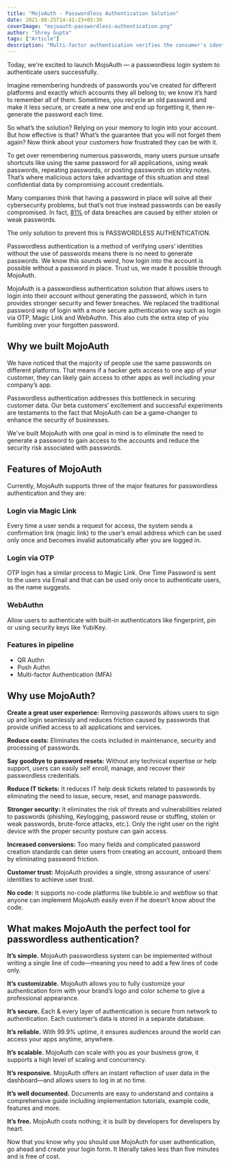 ```yaml
---
title: "MojoAuth - Passwordless Authentication Solution"
date: 2021-08-25T14:41:23+05:30
coverImage: "mojoauth-passwordless-authentication.png"
author: "Shrey Gupta"
tags: ["Article"]
description: "Multi-factor authentication verifies the consumer's identity in multiple steps using different methods. Hence, it provides another layer of security on top of the login credentials."
---
```


Today, we're excited to launch MojoAuth — a passwordless login system to authenticate users successfully.

Imagine remembering hundreds of passwords you’ve created for different platforms and exactly which accounts they all belong to; we know it’s hard to remember all of them. Sometimes, you recycle an old password and make it less secure, or create a new one and end up forgetting it, then re-generate the password each time. 

So what’s the solution? Relying on your memory to login into your account. But how effective is that? What’s the guarantee that you will not forget them again? Now think about your customers how frustrated they can be with it.

To get over remembering numerous passwords, many users pursue unsafe shortcuts like using the same password for all applications, using weak passwords, repeating passwords, or posting passwords on sticky notes. That’s where malicious actors take advantage of this situation and steal confidential data by compromising account credentials.

Many companies think that having a password in place will solve all their cybersecurity problems, but that’s not true instead passwords can be easily compromised. In fact, [81%](https://bnd.nd.gov/81-of-company-data-breaches-due-to-poor-passwords/) of data breaches are caused by either stolen or weak passwords.

The only solution to prevent this is PASSWORDLESS AUTHENTICATION.

Passwordless authentication is a method of verifying users’ identities without the use of passwords means there is no need to generate passwords. We know this sounds weird, how login into the account is possible without a password in place. Trust us, we made it possible through MojoAuth.

MojoAuth is a passwordless authentication solution that allows users to login into their account without generating the password, which in turn provides stronger security and fewer breaches. We replaced the traditional password way of login with a more secure authentication way such as login via OTP, Magic Link and WebAuthn. This also cuts the extra step of you fumbling over your forgotten password.

## Why we built MojoAuth

We have noticed that the majority of people use the same passwords on different platforms. That means if a hacker gets access to one app of your customer, they can likely gain access to other apps as well including your company’s app.

Passwordless authentication addresses this bottleneck in securing customer data. Our beta customers’ excitement and successful experiments are testaments to the fact that MojoAuth can be a game-changer to enhance the security of businesses.

We've built MojoAuth with one goal in mind is to eliminate the need to generate a password to gain access to the accounts and reduce the security risk associated with passwords.
## Features of MojoAuth

Currently, MojoAuth supports three of the major features for passwordless authentication and they are:
### Login via Magic Link
Every time a user sends a request for access, the system sends a confirmation link (magic link) to the user’s email address which can be used only once and becomes invalid automatically after you are logged in.
### Login via OTP
OTP login has a similar process to Magic Link. One Time Password is sent to the users via Email and that can be used only once to authenticate users, as the name suggests. 
### WebAuthn
Allow users to authenticate with built-in authenticators like fingerprint, pin or using security keys like YubiKey.
### Features in pipeline
- QR Authn
- Push Authn
- Multi-factor Authentication (MFA)

## Why use MojoAuth?

**Create a great user experience:** Removing passwords allows users to sign up and login seamlessly and reduces friction caused by passwords that provide unified access to all applications and services.

**Reduce costs:** Eliminates the costs included in maintenance, security and processing of passwords.

**Say goodbye to password resets:** Without any technical expertise or help support, users can easily self enroll, manage, and recover their passwordless credentials.

**Reduce IT tickets:** It reduces IT help desk tickets related to passwords by eliminating the need to issue, secure, reset, and manage passwords.

**Stronger security:** It eliminates the risk of threats and vulnerabilities related to passwords (phishing, Keylogging, password reuse or stuffing, stolen or weak passwords, brute-force attacks, etc.). Only the right user on the right device with the proper security posture can gain access.

**Increased conversions:** Too many fields and complicated password creation standards can deter users from creating an account, onboard them by eliminating password friction.

**Customer trust:** MojoAuth provides a single, strong assurance of users' identities to achieve user trust.

**No code:** It supports no-code platforms like bubble.io and webflow so that anyone can implement MojoAuth easily even if he doesn’t know about the code.
## What makes MojoAuth the perfect tool for passwordless authentication?

**It’s simple.** MojoAuth passwordless system can be implemented without writing a single line of code—meaning you need to add a few lines of code only.

**It’s customizable.**  MojoAuth allows you to fully customize your authentication form with your brand’s logo and color scheme to give a professional appearance.

**It’s secure.** Each & every layer of authentication is secure from network to authentication. Each customer’s data is stored in a separate database.

**It’s reliable.** With 99.9% uptime, it ensures audiences around the world can access your apps anytime, anywhere.

**It’s scalable.** MojoAuth can scale with you as your business grow, it supports a high level of scaling and concurrency.

**It’s responsive.** MojoAuth offers an instant reflection of user data in the dashboard—and allows users to log in at no time.

**It’s well documented.** Documents are easy to understand and contains a comprehensive guide including implementation tutorials, example code, features and more.

**It’s free.** MojoAuth costs nothing; it is built by developers for developers by heart.

Now that you know why you should use MojoAuth for user authentication, go ahead and create your login form. It literally takes less than five minutes and is free of cost.
